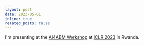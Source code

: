 ```yaml
---
layout: post
date: 2023-05-01
inline: true
related_posts: false
---
```


I'm presenting at the <a href="https://ai4abm.org/">AI4ABM Workshop</a> at <a href="https://iclr.cc/">ICLR 2023</a> in Rwanda.
